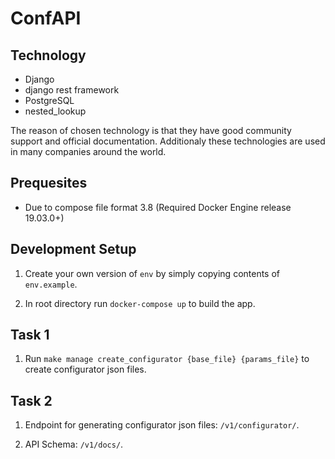# ConfAPI

## Technology

- Django
- django rest framework
- PostgreSQL
- nested_lookup

The reason of chosen technology is that they have good community support and official documentation. Additionaly these technologies are used in many companies around the world.

## Prequesites

- Due to compose file format 3.8 (Required Docker Engine release 19.03.0+)

## Development Setup

1. Create your own version of `env` by simply copying contents of `env.example`.

2. In root directory run `docker-compose up` to build the app.

## Task 1

1. Run `make manage create_configurator {base_file} {params_file}` to create configurator json files.

## Task 2

1. Endpoint for generating configurator json files: `/v1/configurator/`.

2. API Schema: `/v1/docs/`.